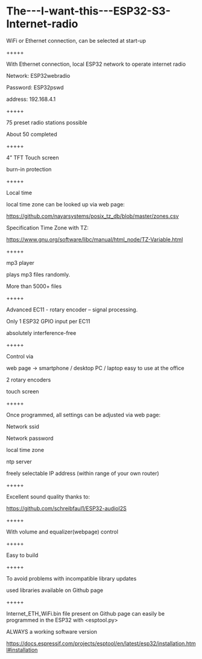 # The---I-want-this---ESP32-S3-Internet-radio

WiFi or Ethernet connection, can be selected at start-up

+++++

With Ethernet connection, local ESP32 network to operate internet radio

Network:    ESP32webradio

Password:   ESP32pswd

address:    192.168.4.1

+++++

75 preset radio stations possible

About 50 completed

+++++

4” TFT Touch screen

burn-in protection

+++++

Local time

local time zone can be looked up via web page:

https://github.com/nayarsystems/posix_tz_db/blob/master/zones.csv

Specification Time Zone with TZ:

https://www.gnu.org/software/libc/manual/html_node/TZ-Variable.html

+++++

mp3 player

plays mp3 files randomly.

More than 5000+ files

+++++

Advanced EC11 - rotary encoder – signal processing.

Only 1 ESP32 GPIO input per EC11

absolutely interference-free

+++++

Control via

web page -> smartphone / desktop PC / laptop easy to use at the office

2 rotary encoders

touch screen

+++++

Once programmed, all settings can be adjusted via web page:

Network ssid

Network password

local time zone

ntp server

freely selectable IP address (within range of your own router)

+++++

Excellent sound quality thanks to:

https://github.com/schreibfaul1/ESP32-audioI2S

+++++

With volume and equalizer(webpage) control

+++++

Easy to build

+++++

To avoid problems with incompatible library updates

used libraries available on Github page

+++++

Internet_ETH_WiFi.bin file present on Github page can easily be programmed in the ESP32 with <esptool.py>

ALWAYS a working software version

https://docs.espressif.com/projects/esptool/en/latest/esp32/installation.html#installation





